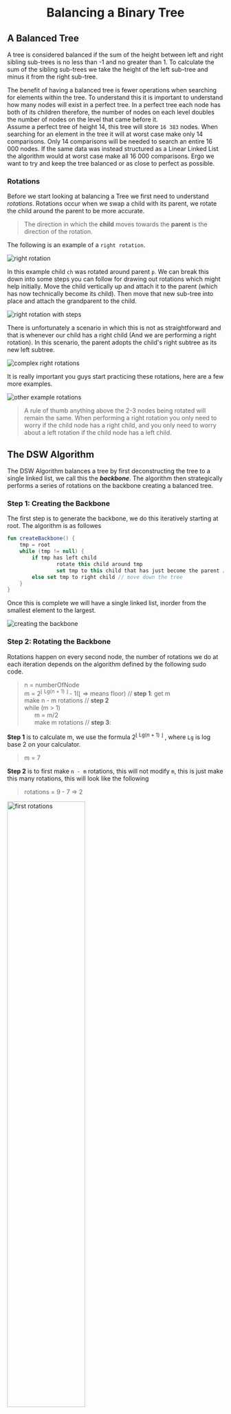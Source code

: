<div align="center"><h1> Balancing a Binary Tree </h1></div>

## A Balanced Tree

A tree is considered balanced if the sum of the height between left and right sibling sub-trees is no less than -1 and
no greater than 1. To calculate the sum of the sibling sub-trees we take the height of the left sub-tree and minus it
from the right sub-tree.

The benefit of having a balanced tree is fewer operations when searching for elements within the tree. To understand
this it is important to understand how many nodes will exist in a perfect tree. In a perfect tree each node has both of
its children therefore, the number of nodes on each level doubles the number of nodes on the level that came before
it. <br />
Assume a perfect tree of height 14, this tree will store `16 383` nodes. When searching for an element in the tree it
will at worst case make only 14 comparisons. Only 14 comparisons will be needed to search an entire 16 000 nodes. If the
same data was instead structured as a Linear Linked List the algorithm would at worst case make all 16 000 comparisons.
Ergo we want to try and keep the tree balanced or as close to perfect as possible.

### Rotations

Before we start looking at balancing a Tree we first need to understand *rotations*. Rotations occur when we swap a
child with its parent, we rotate the child around the parent to be more accurate.

> The direction in which the **child** moves towards the **parent** is the direction of the rotation.

The following is an example of a `right rotation`.

<img src="images/right_rotation.png" alt="right rotation">

In this example child `ch` was rotated around parent `p`. We can break this down into some steps you can follow for
drawing out rotations which might help initially. Move the child vertically up and attach it to the parent (which has
now technically become its child). Then move that new sub-tree into place and attach the grandparent to the child.

<img src="images/right_rotation_steps.png" alt="right rotation with steps"> 

There is unfortunately a scenario in which this is not as straightforward and that is whenever our child has a right
child (And we are performing a right rotation). In this scenario, the parent adopts the child's right subtree as its new
left subtree.

<img src="images/complex_right_rotation.png" alt="complex right rotations">

It is really important you guys start practicing these rotations, here are a few more examples.

<img src="images/other_examples_rotations.png" alt="other example rotations">


> A rule of thumb anything above the 2-3 nodes being rotated will remain the same. When performing a right rotation you
> only need to worry if the child node has a right child, and you only need to worry about a left rotation if the
> child node has a left child.

## The DSW Algorithm

The DSW Algorithm balances a tree by first deconstructing the tree to a single linked list, we call this the
***backbone***. The algorithm then strategically performs a series of rotations on the backbone creating a balanced
tree.

### Step 1: Creating the Backbone

The first step is to generate the backbone, we do this iteratively starting at root. The algorithm is as followes

```kotlin
fun createBackbone() {
    tmp = root
    while (tmp != null) {
        if tmp has left child
                rotate this child around tmp
                set tmp to this child that has just become the parent // rotate and move up
        else set tmp to right child // move down the tree
    }
}
```

Once this is complete we will have a single linked list, inorder from the smallest element to the largest.

<img src="images/creating_backbone.png" alt="creating the backbone">

### Step 2: Rotating the Backbone

Rotations happen on every second node, the number of rotations we do at each iteration depends on the algorithm defined
by the following sudo code.

> n = numberOfNode <br />
> m = 2<sup>⌊ Lg(n + 1) ⌋ </sup> - 1(⌊ => means floor)  // **step  1**: get m <br />
> make n - m rotations // **step 2** <br />
> while (m > 1) <br />
> &nbsp;&nbsp;&nbsp;&nbsp;&nbsp; m = m/2 <br />
> &nbsp;&nbsp;&nbsp;&nbsp;&nbsp; make m rotations // **step 3**:

**Step 1** is to calculate m, we use the formula 2<sup>⌊ Lg(n + 1) ⌋</sup> , where `Lg` is log base 2 on your
calculator.

> m = 7

**Step 2** is to first make `n - m` rotations, this will not modify `m`, this is just make this many rotations, this
will look like the following

> rotations = 9 - 7 => 2

<img src="images/step_1_rotations.png" alt="first rotations" width="60%">

**Step 3** is to `divide m by 2` until `m` is no longer greater than 1. for each division perform m rotations, this will
look like the following.

<img src="images/step_2_rotations.png" alt="second series of rotations">

## AVL Trees

The DSW algorithm is great but, not very efficient. We only apply the algorithm every so often, and if the tree is only
partially unbalanced ie. only one small sub-branch is unbalanced then the entire tree is broken up and reconstructed.

It would be much more efficient to only balance the tree when we needed to, and we only need too when we are adding and
deleting nodes in the tree. In that case any operation that modifies the tree should also check to make sure if the tree
is still balanced.

### Checking if the Tree is Still Balanced

The benefit of the AVL tree is `local` balancing instead of `global`, when adding a Node to the tree you will only need
to concern yourself with the branch path you used to add in that node. To check if the tree is unbalanced move up the
branch and calculate the difference in height at each node, if the height of the nodes sub-trees differs by more than 1
the tree is unbalanced at that node. The following trees are all examples of AVL trees the numbers in each node
represent the *balance factors* of each node.

<img src="images/balancing_factors.png" alt="balancing factors">

### Balancing and Unbalanced subtree

If we encounter an unbalanced tree, we rotate the first unbalanced node from the bottom of the tree up (from the leaf
nodes), with the child node with the greater of the two heights. For example:

<img src="images/unbalanced_example.png" alt="unbalanced example tree" width="40%">

In this tree 3 Nodes have balanced factors greater than 1 or less than -1 (15, 20, 10), but we pick the lowest Node 15
and rotate it with the child with the greatest height 19.

<img src="images/unbalanced_balanced_example.png" alt="balancing the unbalanced example ">

We only need to do *one* rotation when inserting, this is because the rotation will change the balance factor of the
tree back to its previous state.

There is unfortunately a pretty big exception to this rule, lets say we were looking to balance the following tree

<img src="images/balancing_exception.png" alt="a double rotation exception">

Not really that different to the first case, the only major difference now is that the child node has a left child, and
we are going to perform a left rotation. **NB! the same exception would happen if we were performing a right rotation
with a child node that has a right child**. The problem comes in when we try and balance the tree

<img src="images/balancing_exception_bad_example.png" alt="balancing exceptions does not balance tree after rotation">

Because, the parent needs to adopt the left child the tree will not balance itself after the rotation. In such a case we
actually first need to rotate 16 around 17 and then 16 around 17. We need to do a double rotation.

<img src="images/balancing_exception_solution.png" alt="balancing exception solution">

Deleting from an AVL tree works in much the same way, AVL trees favor deletion by copying as it is less likely to
unbalance the tree. When the delete operations is called either the `predecessor` or `successor` will be used to replace
a node, in that case move up the tree from the parent of the former predecessor or successor to check if the tree is
still balanced. Or if the node could be deleted simply without the need to copy the predecessor or successor just move
up from the parent.

## Useful Helper Functions for these Operations

1. `getHeight(BSTNode: n)` : Obviously the get height function will be used frequently to get the heights of each left
   and right sub-tree as you move up the tree.

```java
class BinaryTree {
    private int getHeight(BSTNode node) {

        if (node == null) {
            return 0;
        }

        int left = 1 + getHeight(node.left);
        int right = 1 + getHeight(node.right);

        return (left > right) ? left : right;
    }
}
```

2. `findParent(BSTNode: n)` : Useful for finding the grandparent which will be needed when performing rotations

```java
class BinaryTree {
    private int findParent(BSTNode node) {

        if (node == null || node == root) {
            return null;
        }

        BSTNode tmp = root, prev = null;
        while (tmp != null && !tmp.equals(node)) {
            prev = tmp;
            tmp = (tmp.element.compareTo(node.element) < 0) ? tmp.right : tmp.left;
        }

        return (tmp != null) ? prev : null;
    }
}
```

3. `performLeftRotation(BSTNode child, BSTNode parent)` : This will create a standard way of performing your left
   rotations which you can call from anywhere in your program ie, in insertions or deletions

```java
class BinaryTree {

    /**
     * Assume you will only be calling this function when you need to, so no need to add null checks as you are 
     * making sure to pass in the correct child and parent
     */
    void performLeftRotation(BSTNode child, BSTNode parent) {
        if (child.element.compareTo(parent.element) < 0) {
            // some safety just add this to make sure you don't accidentally perform the wrong kind of rotation
            throw Exception("Calling a left rotation on child that is less than it's parent is not possible");
        }

        // we will need stores to a grandparent to make sure we don't break the tree
        BSTNode grandparent = findParent(parent);
        BSTNode tmpLeftGrandChild = child.left;

        // this swaps parent and child but now we need to sort out the grandparent
        child.left = parent;
        parent.right = tmpLeftGrandChild; // even if we are setting parentRightChild to null this is fine


        // otherwise it means we are swapping with root
        if (grandparent != null) {
            if (parent.element.compareTo(grandparent.element) < 0) {
                grandparent.right = child;
            } else {
                grandparent.left = child;
            }
        } else {
            root = child;
        }
    }
}
```

4. `performRightRotation(BSTNode child, BSTNode parent)` : Same as before now only the right rotation

```java
class BinaryTree {

    /**
     * Assume you will only be calling this function when you need to, so no need to add null checks as you are 
     * making sure to pass in the correct child and parent
     */
    void performRightRotation(BSTNode child, BSTNode parent) {
        if (child.element.compareTo(parent.element) > 0) {
            // some safety just add this to make sure you don't accidentally perform the wrong kind of rotation
            throw Exception("Calling a right rotation on child that is greater than it's parent is not possible");
        }

        // we will need stores to a grandparent to make sure we don't break the tree
        BSTNode grandparent = findParent(parent);
        BSTNode tmpRightGrandChild = child.right;

        // this swaps parent and child but now we need to sort out the grandparent
        child.right = parent;
        parent.left = tmpRightGrandChild; // even if we are setting parentRightChild to null this is fine


        // otherwise it means we are swapping with root
        if (grandparent != null) {
            if (parent.element.compareTo(grandparent.element) < 0) {
                grandparent.right = child;
            } else {
                grandparent.left = child;
            }
        } else {
            root = child;
        }
    }
}
```
